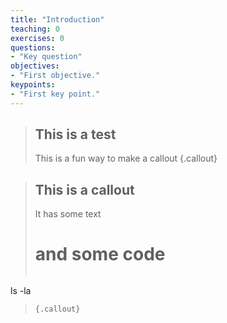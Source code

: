 ```yaml
---
title: "Introduction"
teaching: 0
exercises: 0
questions:
- "Key question"
objectives:
- "First objective."
keypoints:
- "First key point."
---
```


>## This is a test
> This is a fun way to make a callout
>{.callout}

>## This is a callout
>It has some text
>
># and some code
>~~~
ls -la
>~~~
>{.callout}
